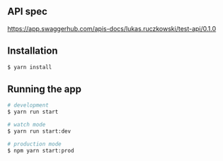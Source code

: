 ## API spec

https://app.swaggerhub.com/apis-docs/lukas.ruczkowski/test-api/0.1.0

## Installation

```bash
$ yarn install
```

## Running the app

```bash
# development
$ yarn run start

# watch mode
$ yarn run start:dev

# production mode
$ npm yarn start:prod
```
